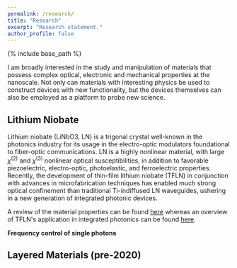 ```yaml
---
permalink: /research/
title: "Research"
excerpt: "Research statement."
author_profile: false
---
```


{% include base_path %}

I am broadly interested in the study and manipulation of materials that possess complex optical, electronic and mechanical properties at the nanoscale. Not only can materials with interesting physics be used to construct devices with new functionality, but the devices themselves can also be employed as a platform to probe new science.

Lithium Niobate
---
Lithium niobate (LiNbO3, LN) is a trigonal crystal well-known in the photonics industry for its usage in the electro-optic modulators foundational to fiber-optic communications. LN is a highly nonlinear material, with large $\chi^{(2)}$ and $\chi^{(3)}$ nonlinear optical susceptibilities, in addition to favorable piezoelectric, electro-optic, photoelastic, and ferroelectric properties. Recently, the development of thin-film lithium niobate (TFLN) in conjunction with advances in microfabrication techniques has enabled much strong optical confinement than traditional Ti-indiffused LN waveguides, ushering in a new generation of integrated photonic devices. 

A review of the material properties can be found [here](https://link.springer.com/article/10.1007/BF00614817) whereas an overview of TFLN's application in integrated photonics can be found [here](https://opg.optica.org/aop/abstract.cfm?uri=aop-13-2-242). 

__Frequency control of single photons__<br>

Layered Materials (pre-2020)
---

